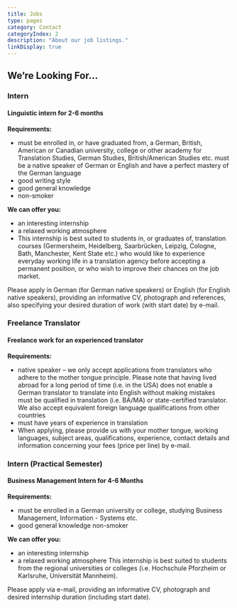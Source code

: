 ```yaml
---
title: Jobs
type: pages
category: Contact
categoryIndex: 2
description: "About our job listings."
linkDisplay: true
---
```


## We’re Looking For…
### Intern
#### Linguistic intern for 2-6 months
**Requirements:**
- must be enrolled in, or have graduated from, a German, British, American or Canadian university, college or other academy for Translation Studies, German Studies, British/American Studies etc.
must be a native speaker of German or English and have a perfect mastery of the German language
- good writing style
- good general knowledge
- non-smoker

**We can offer you:**
- an interesting internship
- a relaxed working atmosphere
- This internship is best suited to students in, or graduates of, translation courses (Germersheim, Heidelberg, Saarbrücken, Leipzig, Cologne, Bath, Manchester, Kent State etc.) who would like to experience everyday working life in a translation agency before accepting a permanent position, or who wish to improve their chances on the job market.

Please apply in German (for German native speakers) or English (for English native speakers), providing an informative CV, photograph and references, also specifying your desired duration of work (with start date) by e-mail.

### Freelance Translator
#### Freelance work for an experienced translator
**Requirements:**
- native speaker – we only accept applications from translators who adhere to the mother tongue principle. Please note that having lived abroad for a long period of time (i.e. in the USA) does not enable a German translator to translate into English without making mistakes
must be qualified in translation (i.e. BA/MA) or state-certified translator. We also accept equivalent foreign language qualifications from other countries
- must have years of experience in translation
- When applying, please provide us with your mother tongue, working languages, subject areas, qualifications, experience, contact details and information concerning your fees (price per line) by e-mail.

### Intern (Practical Semester)
#### Business Management Intern for 4-6 Months
**Requirements:**
- must be enrolled in a German university or college, studying Business Management, Information - Systems etc.
- good general knowledge
non-smoker

**We can offer you:**
- an interesting internship
- a relaxed working atmosphere
This internship is best suited to students from the regional universities or colleges (i.e. Hochschule Pforzheim or Karlsruhe, Universität Mannheim).

Please apply via e-mail, providing an informative CV, photograph and desired internship duration (including start date).